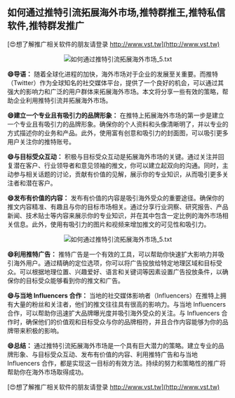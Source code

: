 ## **如何通过推特引流拓展海外市场,推特群推王,推特私信软件,推特群发推广**

[😍想了解推广相关软件的朋友请登录 http://www.vst.tw](http://www.vst.tw)

 <center><img src="https://vst.tw/MP4/tuiguang/png/7.png" alt="如何通过推特引流拓展海外市场_5.txt"></center>

**😄导语：**
随着全球化进程的加快，海外市场对于企业的发展至关重要。而推特（Twitter）作为全球知名的社交媒体平台，提供了一个良好的机会，可以通过其强大的影响力和广泛的用户群体来拓展海外市场。本文将分享一些有效的策略，帮助企业利用推特引流并拓展海外市场。

**😄建立一个专业且有吸引力的品牌形象：**
在推特上拓展海外市场的第一步是建立一个专业且有吸引力的品牌形象。确保你的个人资料和头像清晰明了，并以专业的方式描述你的业务和产品。此外，使用富有创意和吸引力的封面图，可以吸引更多用户关注你的推特账号。

**😄与目标受众互动：**
积极与目标受众互动是拓展海外市场的关键。通过关注并回复潜在客户、行业领导者和意见领袖的推文，你可以建立起双向的沟通。同时，主动参与相关话题的讨论，贡献有价值的见解，展示你的专业知识，从而吸引更多关注者和潜在客户。

**😄发布有价值的内容：**
发布有价值的内容是吸引海外受众的重要途径。确保你的推文内容精准、有趣且与你的目标市场相关。通过分享行业洞察、研究报告、产品新闻、技术贴士等内容来展示你的专业知识，并在其中包含一定比例的海外市场相关信息。此外，使用有吸引力的图片和视频来增加推文的可见性和吸引力。

 <center><img src="https://vst.tw/MP4/tuiguang/png/2.png" alt="如何通过推特引流拓展海外市场_5.txt"></center>

**😄利用推特广告：**
推特广告是一个有效的工具，可以帮助你快速扩大影响力并吸引海外用户。通过精确的定位选项，你可以将广告投放给特定地理区域和目标受众。可以根据地理位置、兴趣爱好、语言和关键词等因素设置广告投放条件，以确保你的目标受众能够看到你的推文和广告。

**😄与当地 Influencers 合作：**
当地的社交媒体影响者（Influencers）在推特上拥有大量的粉丝和关注者，他们的推文往往具有很高的影响力。与当地 Influencers 合作，可以帮助你迅速扩大品牌曝光度并吸引海外受众的关注。与 Influencers 合作时，确保他们的价值观和目标受众与你的品牌相符，并且合作内容能够为你的品牌带来积极的影响。

**😄总结：**
通过推特引流拓展海外市场是一个具有巨大潜力的策略。建立专业的品牌形象、与目标受众互动、发布有价值的内容、利用推特广告和与当地 Influencers 合作，都是实现这一目标的有效方法。持续的努力和策略性的推广将帮助你在海外市场取得成功。

[😍想了解推广相关软件的朋友请登录 http://www.vst.tw](http://www.vst.tw)



